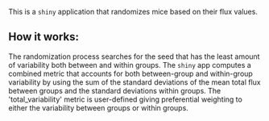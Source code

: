 This is a `shiny` application that randomizes mice based on their flux values.

## How it works:
The randomization process searches for the seed that has the least amount of variability both between and within groups. The `shiny` app computes a combined metric that accounts for both between-group and within-group variability by using the sum of the standard deviations of the mean total flux between groups and the standard deviations within groups. The 'total_variability' metric is user-defined giving preferential weighting to either the variability between groups or within groups.
